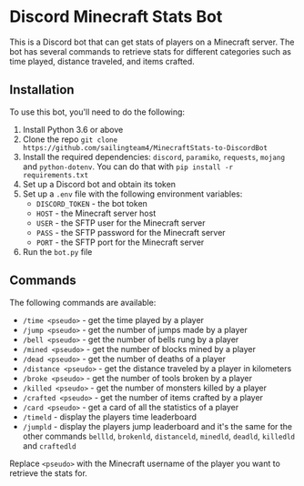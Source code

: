 # Discord Minecraft Stats Bot

This is a Discord bot that can get stats of players on a Minecraft server. The bot has several commands to retrieve stats for different categories such as time played, distance traveled, and items crafted.

## Installation

To use this bot, you'll need to do the following:

1. Install Python 3.6 or above
2. Clone the repo `git clone https://github.com/sailingteam4/MinecraftStats-to-DiscordBot`
4. Install the required dependencies: `discord`, `paramiko`, `requests`, `mojang` and `python-dotenv`. You can do that with `pip install -r requirements.txt`
4. Set up a Discord bot and obtain its token
5. Set up a `.env` file with the following environment variables:
    - `DISCORD_TOKEN` - the bot token
    - `HOST` - the Minecraft server host
    - `USER` - the SFTP user for the Minecraft server
    - `PASS` - the SFTP password for the Minecraft server
    - `PORT` - the SFTP port for the Minecraft server
6. Run the `bot.py` file

## Commands

The following commands are available:

- `/time <pseudo>` - get the time played by a player
- `/jump <pseudo>` - get the number of jumps made by a player
- `/bell <pseudo>` - get the number of bells rung by a player
- `/mined <pseudo>` - get the number of blocks mined by a player
- `/dead <pseudo>` - get the number of deaths of a player
- `/distance <pseudo>` - get the distance traveled by a player in kilometers
- `/broke <pseudo>` - get the number of tools broken by a player
- `/killed <pseudo>` - get the number of monsters killed by a player
- `/crafted <pseudo>` - get the number of items crafted by a player
- `/card <pseudo>` - get a card of all the statistics of a player
- `/timeld` - display the players time leaderboard
- `/jumpld` - display the players jump leaderboard
and it's the same for the other commands `bellld`, `brokenld`, `distanceld`, `minedld`, `deadld`, `killedld` and `craftedld`

Replace `<pseudo>` with the Minecraft username of the player you want to retrieve the stats for.
